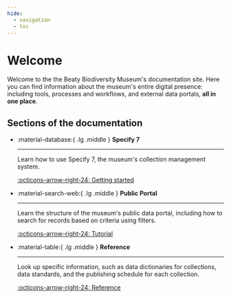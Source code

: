 ```yaml
---
hide:
  - navigation
  - toc
---
```


# Welcome

Welcome to the the Beaty Biodiversity Museum's documentation site. Here you can find information about the museum's entire digital presence: including tools, processes and workflows, and external data portals, **all in one place**.

## Sections of the documentation

<div class="grid cards" markdown>

-   :material-database:{ .lg .middle } __Specify 7__

    ---

    Learn how to use Specify 7, the museum's collection management system.

    [:octicons-arrow-right-24: Getting started](specify/tutorials/getting-started.md)

-   :material-search-web:{ .lg .middle } __Public Portal__

    ---

    Learn the structure of the museum's public data portal, including how to search for records based on criteria using filters.

    [:octicons-arrow-right-24: Tutorial](portal/index.md)

-   :material-table:{ .lg .middle } __Reference__

    ---

    Look up specific information, such as data dictionaries for collections, data standards, and the publishing schedule for each collection.

    [:octicons-arrow-right-24: Reference](reference/index.md)
</div>